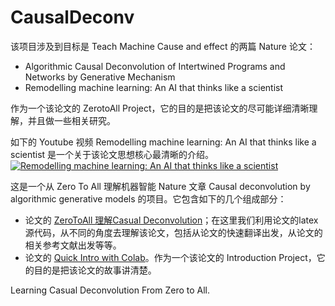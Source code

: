 # CausalDeconv

该项目涉及到目标是 Teach Machine Cause and effect 的两篇 Nature 论文：

- Algorithmic Causal Deconvolution of Intertwined Programs and Networks by Generative Mechanism
- Remodelling machine learning: An AI that thinks like a scientist


作为一个该论文的 ZerotoAll Project，它的目的是把该论文的尽可能详细清晰理解，并且做一些相关研究。


如下的 Youtube 视频 Remodelling machine learning: An AI that thinks like a scientist 是一个关于该论文思想核心最清晰的介绍。
[![Remodelling machine learning: An AI that thinks like a scientist](https://cdn.technologynetworks.com/tn/images/thumbnails/rectangle/remodelling-machine-learning-an-ai-that-thinks-like-a-scientist-314280.png)](https://www.youtube.com/watch?v=rkmz7DAA-t8)

这是一个从 Zero To All 理解机器智能 Nature 文章 Causal deconvolution by algorithmic generative models 的项目。它包含如下的几个组成部分：

- 论文的 [ZeroToAll 理解Casual Deconvolution](https://drive.google.com/open?id=1f99Lb6pZpRxF8mHcsfoJiKp0qLRA_CiK)；在这里我们利用论文的latex源代码，从不同的角度去理解该论文，包括从论文的快速翻译出发，从论文的相关参考文献出发等等。
- 论文的 [Quick Intro with Colab](https://drive.google.com/open?id=1GGHoAfnZUrudLwyaCDp6dxSCq7c7gI7E)。作为一个该论文的 Introduction Project，它的目的是把该论文的故事讲清楚。 

Learning Casual Deconvolution From Zero to All. 




